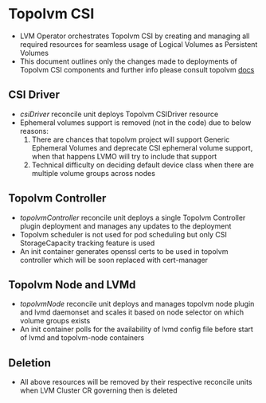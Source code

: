# Topolvm CSI

- LVM Operator orchestrates Topolvm CSI by creating and managing all required
  resources for seamless usage of Logical Volumes as Persistent Volumes
- This document outlines only the changes made to deployments of Topolvm CSI
  components and further info please consult topolvm [docs][topolvm-docs]

## CSI Driver

- *csiDriver* reconcile unit deploys Topolvm CSIDriver resource
- Ephemeral volumes support is removed (not in the code) due to below reasons:
  1. There are chances that topolvm project will support Generic Ephemeral
     Volumes and deprecate CSI ephemeral volume support, when that happens
     LVMO will try to include that support
  2. Technical difficulty on deciding default device class when there are
     multiple volume groups across nodes

## Topolvm Controller

- *topolvmController* reconcile unit deploys a single Topolvm Controller plugin
  deployment and manages any updates to the deployment
- Topolvm scheduler is not used for pod scheduling but only CSI StorageCapacity
  tracking feature is used
- An init container generates openssl certs to be used in topolvm controller
  which will be soon replaced with cert-manager

## Topolvm Node and LVMd

- *topolvmNode* reconcile unit deploys and manages topolvm node plugin and lvmd
  daemonset and scales it based on node selector on which volume groups exists
- An init container polls for the availability of lvmd config file before start
  of lvmd and topolvm-node containers

## Deletion

- All above resources will be removed by their respective reconcile units when
  LVM Cluster CR governing then is deleted


[topolvm-docs]: https://github.com/topolvm/topolvm/tree/main/docs
